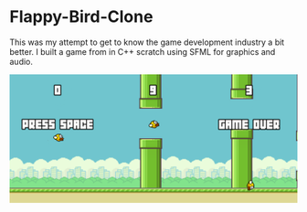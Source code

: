 # Flappy-Bird-Clone

This was my attempt to get to know the game development industry a bit better. I built a game from in C++ scratch using SFML for graphics and audio.

![](preview.png)
